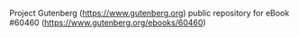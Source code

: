Project Gutenberg (https://www.gutenberg.org) public repository for eBook #60460 (https://www.gutenberg.org/ebooks/60460)
